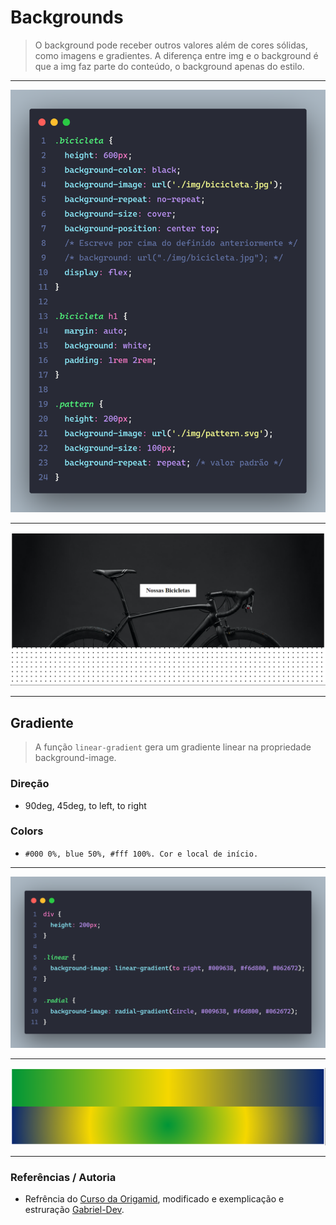 # Backgrounds

> O background pode receber outros valores além de cores sólidas, como imagens e gradientes. A diferença entre img e o background é que a img faz parte do conteúdo, o background apenas do estilo.

---

![alt text](assets/imgs/backgrounds_css.png)

---

![alt text](assets/imgs/backgrounds_resultado.png)

---

## Gradiente

> A função ``linear-gradient`` gera um gradiente linear na propriedade background-image.

### Direção

- 90deg, 45deg, to left, to right

### Colors

- ``#000 0%, blue 50%, #fff 100%. Cor e local de início.``

---

![alt text](assets/imgs/gradient_css.png)

---

![alt text](assets/imgs/gradient_resultado.png)

---

### Referências / Autoria

- Refrência do [Curso da Origamid](https://www.origamid.com/), modificado e exemplicação e estruração [Gabriel-Dev](@GabrielFelipeOliveiraRateiroDev).